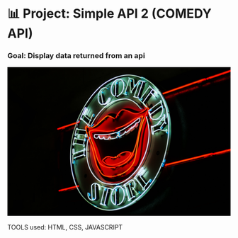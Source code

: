 # 📊 Project: Simple API 2 (COMEDY API)

### Goal: Display data returned from an api

![alt tag](comedy.jpg)


TOOLS used: HTML, CSS, JAVASCRIPT



